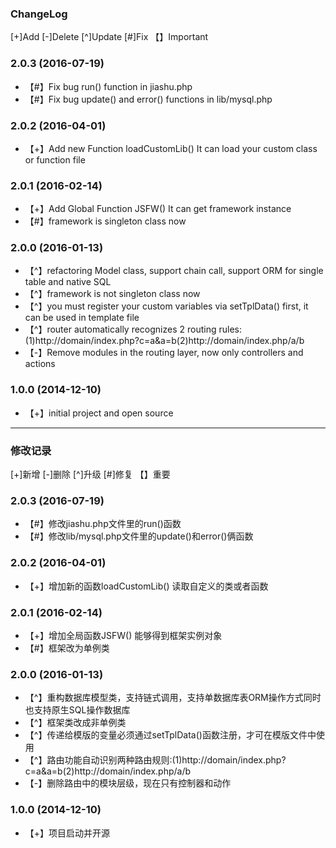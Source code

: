 ### ChangeLog
[+]Add [-]Delete [^]Update [#]Fix 【】Important

### 2.0.3 (2016-07-19)
* 【#】Fix bug run() function in jiashu.php
* 【#】Fix bug update() and error() functions in lib/mysql.php

### 2.0.2 (2016-04-01)
* 【+】Add new Function loadCustomLib() It can load your custom class or function file

### 2.0.1 (2016-02-14)
* 【+】Add Global Function JSFW() It can get framework instance
* 【#】framework is singleton class now

### 2.0.0 (2016-01-13)
* 【^】refactoring Model class, support chain call, support ORM for single table and native SQL
* 【^】framework is not singleton class now
* 【^】you must register your custom variables via setTplData() first, it can be used in template file
* 【^】router automatically recognizes 2 routing rules:(1)http://domain/index.php?c=a&a=b(2)http://domain/index.php/a/b
* 【-】Remove modules in the routing layer, now only controllers and actions

### 1.0.0 (2014-12-10)
* 【+】initial project and open source

---

### 修改记录
[+]新增 [-]删除 [^]升级 [#]修复 【】重要

### 2.0.3 (2016-07-19)
* 【#】修改jiashu.php文件里的run()函数
* 【#】修改lib/mysql.php文件里的update()和error()俩函数

### 2.0.2 (2016-04-01)
* 【+】增加新的函数loadCustomLib() 读取自定义的类或者函数

### 2.0.1 (2016-02-14)
* 【+】增加全局函数JSFW() 能够得到框架实例对象
* 【#】框架改为单例类

### 2.0.0 (2016-01-13)
* 【^】重构数据库模型类，支持链式调用，支持单数据库表ORM操作方式同时也支持原生SQL操作数据库
* 【^】框架类改成非单例类
* 【^】传递给模版的变量必须通过setTplData()函数注册，才可在模版文件中使用
* 【^】路由功能自动识别两种路由规则:(1)http://domain/index.php?c=a&a=b(2)http://domain/index.php/a/b
* 【-】删除路由中的模块层级，现在只有控制器和动作

### 1.0.0 (2014-12-10)
* 【+】项目启动并开源
